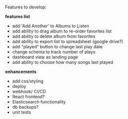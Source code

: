 Features to develop:


**features list**
* add 'Add Another' to Albums to Listen
* add ability to drag album to re-order favorites list
* add ability to delete album from favorites
* add ability to export list to spreadsheet (google drive?)
* add "played" button to change last play date
* change schema to track number of plays
* dashboard view as landing page
* add ability to choose how many songs last played

**enhancements**
* add css/styling
* deploy
* webhook/ CI/CD
* React frontend?
* Elasticsearch functionality
* db backups?
* unit tests
